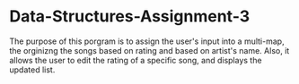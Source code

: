 # Data-Structures-Assignment-3
The purpose of this porgram is to assign the user's input into a multi-map, the orginizng the songs based on rating and based on artist's name. Also, it allows the user to edit the rating of a specific song, and displays the updated list.
